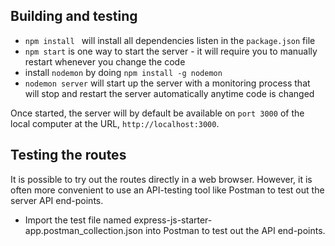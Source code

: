 ## Building and testing 
* `npm install ` will install all dependencies listen in the `package.json` file
* `npm start` is one way to start the server - it will require you to manually restart whenever you change the code
* install `nodemon` by doing `npm install -g nodemon`
* `nodemon server` will start up the server with a monitoring process that will stop and restart the server automatically anytime code is changed

Once started, the server will by default be available on `port 3000` of the local computer at the URL, `http://localhost:3000`.

## Testing the routes
It is possible to try out the routes directly in a web browser. However, it is often more convenient to use an API-testing tool like Postman to test out the server API end-points.

 * Import the test file named express-js-starter-app.postman_collection.json into Postman to test out the API end-points.
